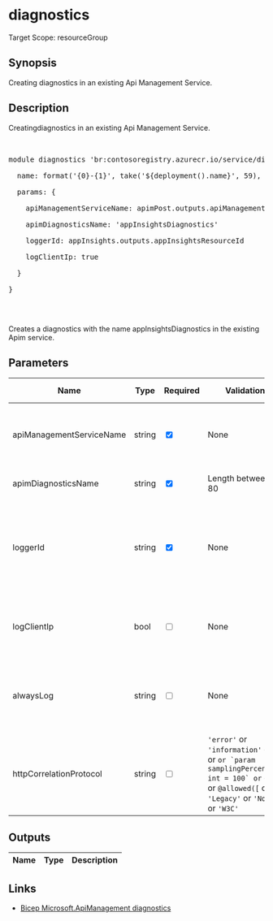 # diagnostics

Target Scope: resourceGroup

## Synopsis
Creating diagnostics in an existing Api Management Service.

## Description
Creatingdiagnostics in an existing Api Management Service.<br>
<pre><br>
module diagnostics 'br:contosoregistry.azurecr.io/service/diagnostics.bicep' = {<br>
  name: format('{0}-{1}', take('${deployment().name}', 59), 'diag')<br>
  params: {<br>
    apiManagementServiceName: apimPost.outputs.apiManagementServiceName<br>
    apimDiagnosticsName: 'appInsightsDiagnostics'<br>
    loggerId: appInsights.outputs.appInsightsResourceId<br>
    logClientIp: true<br>
  }<br>
}<br>
</pre><br>
<p>Creates a diagnostics with the name appInsightsDiagnostics in the existing Apim service.</p>

## Parameters
| Name | Type | Required | Validation | Default value | Description |
| -- |  -- | -- | -- | -- | -- |
| apiManagementServiceName | string | <input type="checkbox" checked> | None | <pre></pre> | The name of the existing API Management service instance. |
| apimDiagnosticsName | string | <input type="checkbox" checked> | Length between 1-80 | <pre></pre> | The name of the diagnostics. |
| loggerId | string | <input type="checkbox" checked> | None | <pre></pre> | Resource Id of a target logger. For example the resourceId of an Application Insights resource. |
| logClientIp | bool | <input type="checkbox"> | None | <pre>true</pre> | Specifies whether to log the client IP address. Default is true. |
| alwaysLog | string | <input type="checkbox"> | None | <pre>'allErrors'</pre> | Specifies for what type of messages sampling settings should not apply. |
| httpCorrelationProtocol | string | <input type="checkbox"> | `'error'` or `'information'` or `)` or `` or `param samplingPercentage int = 100` or `` or `` or `@allowed([` or `'Legacy'` or `'None'` or `'W3C'` | <pre>'Legacy'</pre> | The verbosity level applied to traces emitted by trace policies |
## Outputs
| Name | Type | Description |
| -- |  -- | -- |
## Links
- [Bicep Microsoft.ApiManagement diagnostics](https://learn.microsoft.com/en-us/azure/templates/microsoft.apimanagement/service/diagnostics?pivots=deployment-language-bicep)


